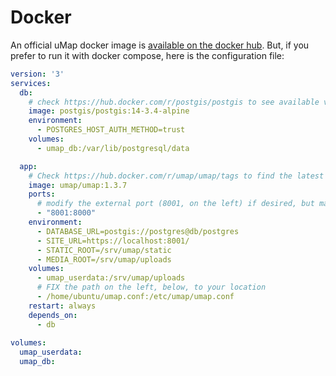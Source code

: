 # Docker

An official uMap docker image is [available on the docker hub](https://hub.docker.com/r/umap/umap). But, if you prefer to run it with docker compose, here is the configuration file:

```yaml title="docker-compose.yml"
version: '3'
services:
  db:
    # check https://hub.docker.com/r/postgis/postgis to see available versions
    image: postgis/postgis:14-3.4-alpine
    environment:
      - POSTGRES_HOST_AUTH_METHOD=trust
    volumes:
      - umap_db:/var/lib/postgresql/data

  app:
    # Check https://hub.docker.com/r/umap/umap/tags to find the latest version
    image: umap/umap:1.3.7
    ports:
      # modify the external port (8001, on the left) if desired, but make sure it matches SITE_URL, below
      - "8001:8000"
    environment:
      - DATABASE_URL=postgis://postgres@db/postgres
      - SITE_URL=https://localhost:8001/
      - STATIC_ROOT=/srv/umap/static
      - MEDIA_ROOT=/srv/umap/uploads
    volumes:
      - umap_userdata:/srv/umap/uploads
      # FIX the path on the left, below, to your location 
      - /home/ubuntu/umap.conf:/etc/umap/umap.conf
    restart: always
    depends_on:
      - db
    
volumes:
  umap_userdata:
  umap_db:
```